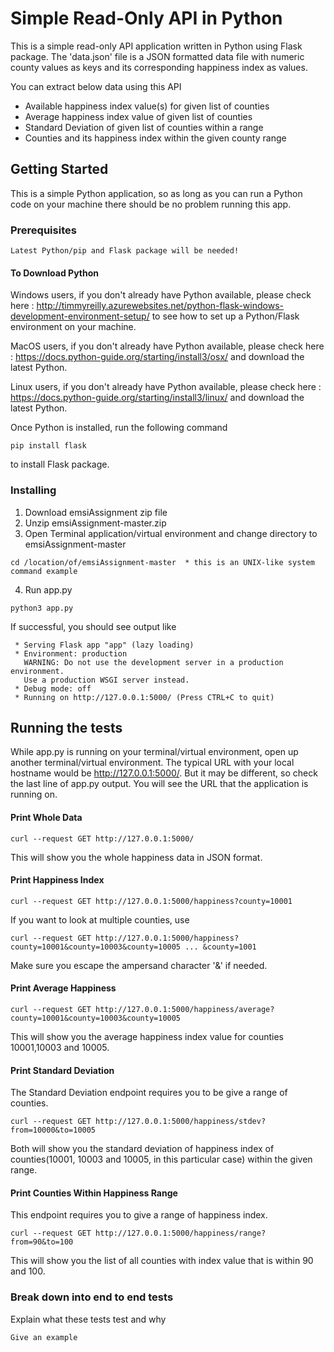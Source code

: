 # Simple Read-Only API in Python

This is a simple read-only API application written in Python using Flask package.
The 'data.json' file is a JSON formatted data file with numeric county values as keys and its corresponding happiness index as values.

You can extract below data using this API
- Available happiness index value(s) for given list of counties
- Average happiness index value of given list of counties
- Standard Deviation of given list of counties within a range
- Counties and its happiness index within the given county range

## Getting Started

This is a simple Python application, so as long as you can run a Python code on your machine there should be no problem running this app.

### Prerequisites

```
Latest Python/pip and Flask package will be needed!
```

#### To Download Python

Windows users, if you don't already have Python available, please check here : http://timmyreilly.azurewebsites.net/python-flask-windows-development-environment-setup/ to see how to set up a Python/Flask environment on your machine.

MacOS users, if you don't already have Python available, please check here : https://docs.python-guide.org/starting/install3/osx/ and download the latest Python.

Linux users, if you don't already have Python available, please check here : https://docs.python-guide.org/starting/install3/linux/ and download the latest Python.

Once Python is installed, run the following command

```
pip install flask
```
to install Flask package.


### Installing
1. Download emsiAssignment zip file 
2. Unzip emsiAssignment-master.zip
3. Open Terminal application/virtual environment and change directory to emsiAssignment-master
```
cd /location/of/emsiAssignment-master  * this is an UNIX-like system command example
```

4. Run app.py

```
python3 app.py
```
If successful, you should see output like

```
 * Serving Flask app "app" (lazy loading)
 * Environment: production
   WARNING: Do not use the development server in a production environment.
   Use a production WSGI server instead.
 * Debug mode: off
 * Running on http://127.0.0.1:5000/ (Press CTRL+C to quit)
```

## Running the tests

While app.py is running on your terminal/virtual environment, open up another terminal/virtual environment.
The typical URL with your local hostname would be http://127.0.0.1:5000/. But it may be different, so check the last line of app.py output. You will see the URL that the application is running on.

#### Print Whole Data

```
curl --request GET http://127.0.0.1:5000/
```
This will show you the whole happiness data in JSON format.

#### Print Happiness Index
```
curl --request GET http://127.0.0.1:5000/happiness?county=10001
```
If you want to look at multiple counties, use
```
curl --request GET http://127.0.0.1:5000/happiness?county=10001&county=10003&county=10005 ... &county=1001
```
Make sure you escape the ampersand character '&' if needed.

#### Print Average Happiness
```
curl --request GET http://127.0.0.1:5000/happiness/average?county=10001&county=10003&county=10005
```
This will show you the average happiness index value for counties 10001,10003 and 10005.

#### Print Standard Deviation

The Standard Deviation endpoint requires you to be give a range of counties.
```
curl --request GET http://127.0.0.1:5000/happiness/stdev?from=10000&to=10005
```
Both will show you the standard deviation of happiness index of counties(10001, 10003 and 10005, in this particular case) within the given range.

#### Print Counties Within Happiness Range

This endpoint requires you to give a range of happiness index.
```
curl --request GET http://127.0.0.1:5000/happiness/range?from=90&to=100
```
This will show you the list of all counties with index value that is within 90 and 100.

### Break down into end to end tests

Explain what these tests test and why

```
Give an example
```

